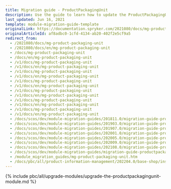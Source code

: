 ```yaml
---
title: Migration guide - ProductPackagingUnit
description: Use the guide to learn how to update the ProductPackagingUnit module to a newer version.
last_updated: Jun 16, 2021
template: module-migration-guide-template
originalLink: https://documentation.spryker.com/2021080/docs/mg-product-packaging-unit
originalArticleId: af8adbc0-1cfd-4134-ab20-402f2e5cf9a5
redirect_from:
  - /2021080/docs/mg-product-packaging-unit
  - /2021080/docs/en/mg-product-packaging-unit
  - /docs/mg-product-packaging-unit
  - /docs/en/mg-product-packaging-unit
  - /v1/docs/mg-product-packaging-unit
  - /v1/docs/en/mg-product-packaging-unit
  - /v1/docs/mg-product-packaging-unit
  - /v1/docs/en/mg-product-packaging-unit
  - /v1/docs/mg-product-packaging-unit
  - /v1/docs/en/mg-product-packaging-unit
  - /v1/docs/mg-product-packaging-unit
  - /v1/docs/en/mg-product-packaging-unit
  - /v1/docs/mg-product-packaging-unit
  - /v1/docs/en/mg-product-packaging-unit
  - /v1/docs/mg-product-packaging-unit
  - /v1/docs/en/mg-product-packaging-unit
  - /docs/scos/dev/module-migration-guides/201811.0/migration-guide-productpackagingunit.html
  - /docs/scos/dev/module-migration-guides/201903.0/migration-guide-productpackagingunit.html
  - /docs/scos/dev/module-migration-guides/201907.0/migration-guide-productpackagingunit.html
  - /docs/scos/dev/module-migration-guides/202001.0/migration-guide-productpackagingunit.html
  - /docs/scos/dev/module-migration-guides/202005.0/migration-guide-productpackagingunit.html
  - /docs/scos/dev/module-migration-guides/202009.0/migration-guide-productpackagingunit.html
  - /docs/scos/dev/module-migration-guides/202108.0/migration-guide-productpackagingunit.html
  - /docs/scos/dev/module-migration-guides/migration-guide-productpackagingunit.html
  - /module_migration_guides/mg-product-packaging-unit.htm
  - /docs/pbc/all/product-information-management/202204.0/base-shop/install-and-upgrade/upgrade-modules/upgrade-the-productpackagingunit-module.html
---
```


{% include pbc/all/upgrade-modules/upgrade-the-productpackagingunit-module.md %} <!-- To edit, see /_includes/pbc/all/upgrade-modules/upgrade-the-productpackagingunit-module.md -->

